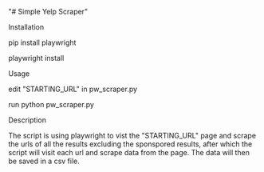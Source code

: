 "# Simple Yelp Scraper" 



Installation


pip install playwright

playwright install



Usage


edit "STARTING_URL" in pw_scraper.py

run python pw_scraper.py



Description

The script is using playwright to vist the "STARTING_URL" page and scrape the urls
of all the results excluding the sponspored results, after which the script will
visit each url and scrape data from the page. The data will then be saved in a csv
file.
